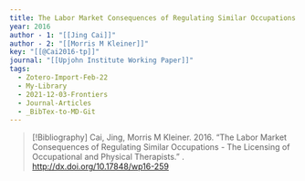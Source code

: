```yaml
---
title: The Labor Market Consequences of Regulating Similar Occupations -  The Licensing of Occupational and Physical Therapists
year: 2016
author - 1: "[[Jing Cai]]"
author - 2: "[[Morris M Kleiner]]"
key: "[[@Cai2016-tp]]"
journal: "[[Upjohn Institute Working Paper]]"
tags:
  - Zotero-Import-Feb-22
  - My-Library
  - 2021-12-03-Frontiers
  - Journal-Articles
  - _BibTex-to-MD-Git
---
```


> [!Bibliography]
> Cai, Jing, Morris M Kleiner. 2016. “The Labor Market Consequences of Regulating Similar Occupations -  The Licensing of Occupational and Physical Therapists.” . http://dx.doi.org/10.17848/wp16-259